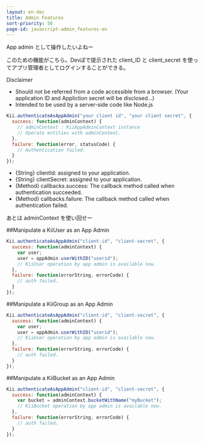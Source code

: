 ```yaml
---
layout: en-doc
title: Admin Features
sort-priority: 50
page-id: javascript-admin_features-en
---
```

App admin として操作したいよねー

このための機能がこちら。Devぽで提示された client_ID と client_secret を使ってアプリ管理者としてログインすることができる。

Disclaimer

* Should not be referred from a code accessible from a browser.
(Your application ID and Appliction secret will be disclosed...)
* Intended to be used by a server-side code like Node.js



```javascript
Kii.authenticateAsAppAdmin("your client id", "your client secret", {
  success: function(adminContext) {
    // adminContext : KiiAppAdminContext instance
    // Operate entities with adminContext.
  },
  failure: function(error, statusCode) {
    // Authentication failed.
  }
});
```

* {String} clientId: assigned to your application.
* {String} clientSecret: assigned to your application.
* {Method} callbacks.success: The callback method called when authentication succeeded.
* {Method} callbacks.failure: The callback method called when authentication failed.

あとは adminContext を使い回せー


##Manipulate a KiiUser as an App Admin

```javascript
Kii.authenticateAsAppAdmin("client-id", "client-secret", {
  success: function(adminContext) {
    var user;
    user = appAdmin.userWithID("userid");
    // KiiUser operation by app admin is available now.
  },
  failure: function(errorString, errorCode) {
    // auth failed.
  }
});
```

##Manipulate a KiiGroup as an App Admin

```javascript
Kii.authenticateAsAppAdmin("client-id", "client-secret", {
  success: function(adminContext) {
    var user;
    user = appAdmin.userWithID("userid");
    // KiiUser operation by app admin is available now.
  },
  failure: function(errorString, errorCode) {
    // auth failed.
  }
});
```

##Manipulate a KiiBucket as an App Admin


```javascript
Kii.authenticateAsAppAdmin("client-id", "client-secret", {
  success: function(adminContext) {
    var bucket = adminContext.bucketWithName("myBucket");
    // KiiBucket operation by app admin is available now.
  },
  failure: function(errorString, errorCode) {
    // auth failed.
  }
});
```